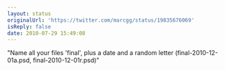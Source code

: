 ```yaml
---
layout: status
originalUrl: 'https://twitter.com/marcgg/status/19835676069'
isReply: false
date: 2010-07-29 15:49:08
---
```


"Name all your files 'final', plus a date and a random letter (final-2010-12-01a.psd, final-2010-12-01r.psd)"
